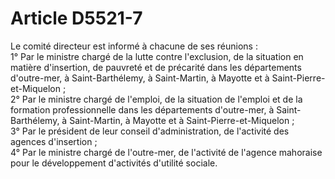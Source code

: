 # Article D5521-7

  
Le comité directeur est informé à chacune de ses réunions :   
1° Par le ministre chargé de la lutte contre l'exclusion, de la situation en matière d'insertion, de pauvreté et de précarité dans les départements d'outre-mer, à Saint-Barthélemy, à Saint-Martin, à Mayotte et à Saint-Pierre-et-Miquelon ;   
2° Par le ministre chargé de l'emploi, de la situation de l'emploi et de la formation professionnelle dans les départements d'outre-mer, à Saint-Barthélemy, à Saint-Martin, à Mayotte et à Saint-Pierre-et-Miquelon ;   
3° Par le président de leur conseil d'administration, de l'activité des agences d'insertion ;   
4° Par le ministre chargé de l'outre-mer, de l'activité de l'agence mahoraise pour le développement d'activités d'utilité sociale.
